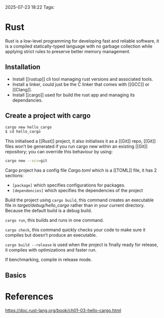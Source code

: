 2025-07-23 18:22
Tags:  
# Rust

Rust is a low-level programming for developing fast and reliable software, it is a compiled statically-typed language with no garbage collection while applying strict rules to preserve better memory management.


## Installation

- Install [[rustup]] cli tool managing rust versions and associated tools.
- Install a linker, could just be the C linker that comes with [[GCC]] or [[Clang]].
- Install [[cargo]] used for build the rust app and managing its dependancies.


## Create a project with cargo

``` bash
cargo new hello_cargo
$ cd hello_cargo
```

This initialised a [[Rust]] project, it also initialises it as a [[Git]] repo, [[Git]] files won’t be generated if you run cargo new within an existing [[Git]] repository; you can override this behaviour by using:

``` bash
cargo new --vcs=git
```

Cargo project has a config file _Cargo.toml_ which is a [[TOML]] file, it has 2 sections:

- `[package]` which specifies configurations for packages.
- `[dependencies]` which specifies the dependencies of the project

Build the project using `cargo build`, this command creates an executable file in _target/debug/hello_cargo_ rather than in your current directory. Because the default build is a debug build.

`cargo run`, this builds and runs in one command.

`cargo check`, this command quickly checks your code to make sure it compiles but doesn’t produce an executable.

`cargo build --release` is used when the project is finally ready for release, it compiles with optimizations and faster run.

If benchmarking, compile in release mode.

## Basics


# References

https://doc.rust-lang.org/book/ch01-03-hello-cargo.html